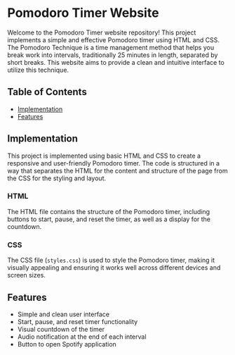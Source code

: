# Pomodoro Timer Website

Welcome to the Pomodoro Timer website repository! This project implements a simple and effective Pomodoro timer using HTML and CSS. The Pomodoro Technique is a time management method that helps you break work into intervals, traditionally 25 minutes in length, separated by short breaks. This website aims to provide a clean and intuitive interface to utilize this technique.

## Table of Contents

- [Implementation](#implementation)
- [Features](#features)

## Implementation

This project is implemented using basic HTML and CSS to create a responsive and user-friendly Pomodoro timer. The code is structured in a way that separates the HTML for the content and structure of the page from the CSS for the styling and layout.

### HTML

The HTML file  contains the structure of the Pomodoro timer, including buttons to start, pause, and reset the timer, as well as a display for the countdown.

### CSS

The CSS file (`styles.css`) is used to style the Pomodoro timer, making it visually appealing and ensuring it works well across different devices and screen sizes.

## Features

- Simple and clean user interface
- Start, pause, and reset timer functionality
- Visual countdown of the timer
- Audio notification at the end of each interval
- Button to open Spotify application

